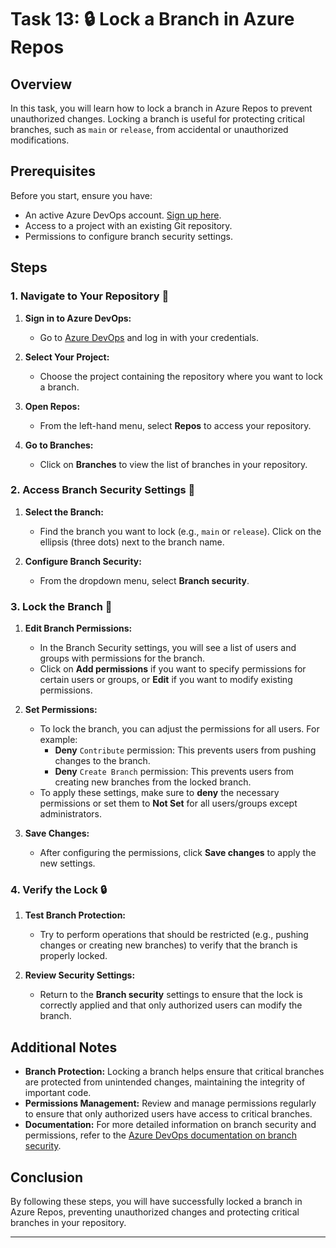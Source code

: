 # Task 13: 🔒 Lock a Branch in Azure Repos

## Overview

In this task, you will learn how to lock a branch in Azure Repos to prevent unauthorized changes. Locking a branch is useful for protecting critical branches, such as `main` or `release`, from accidental or unauthorized modifications.

## Prerequisites

Before you start, ensure you have:
- An active Azure DevOps account. [Sign up here](https://azure.microsoft.com/en-us/services/devops/).
- Access to a project with an existing Git repository.
- Permissions to configure branch security settings.

## Steps

### 1. Navigate to Your Repository 📂

1. **Sign in to Azure DevOps:**
   - Go to [Azure DevOps](https://dev.azure.com/) and log in with your credentials.

2. **Select Your Project:**
   - Choose the project containing the repository where you want to lock a branch.

3. **Open Repos:**
   - From the left-hand menu, select **Repos** to access your repository.

4. **Go to Branches:**
   - Click on **Branches** to view the list of branches in your repository.

### 2. Access Branch Security Settings 🔐

1. **Select the Branch:**
   - Find the branch you want to lock (e.g., `main` or `release`). Click on the ellipsis (three dots) next to the branch name.

2. **Configure Branch Security:**
   - From the dropdown menu, select **Branch security**.

### 3. Lock the Branch 🚪

1. **Edit Branch Permissions:**
   - In the Branch Security settings, you will see a list of users and groups with permissions for the branch.
   - Click on **Add permissions** if you want to specify permissions for certain users or groups, or **Edit** if you want to modify existing permissions.

2. **Set Permissions:**
   - To lock the branch, you can adjust the permissions for all users. For example:
     - **Deny** `Contribute` permission: This prevents users from pushing changes to the branch.
     - **Deny** `Create Branch` permission: This prevents users from creating new branches from the locked branch.
   - To apply these settings, make sure to **deny** the necessary permissions or set them to **Not Set** for all users/groups except administrators.

3. **Save Changes:**
   - After configuring the permissions, click **Save changes** to apply the new settings.

### 4. Verify the Lock 🔒

1. **Test Branch Protection:**
   - Try to perform operations that should be restricted (e.g., pushing changes or creating new branches) to verify that the branch is properly locked.

2. **Review Security Settings:**
   - Return to the **Branch security** settings to ensure that the lock is correctly applied and that only authorized users can modify the branch.

## Additional Notes

- **Branch Protection:** Locking a branch helps ensure that critical branches are protected from unintended changes, maintaining the integrity of important code.
- **Permissions Management:** Review and manage permissions regularly to ensure that only authorized users have access to critical branches.
- **Documentation:** For more detailed information on branch security and permissions, refer to the [Azure DevOps documentation on branch security](https://docs.microsoft.com/en-us/azure/devops/repos/git/branch-security?view=azure-devops).

## Conclusion

By following these steps, you will have successfully locked a branch in Azure Repos, preventing unauthorized changes and protecting critical branches in your repository.

---

